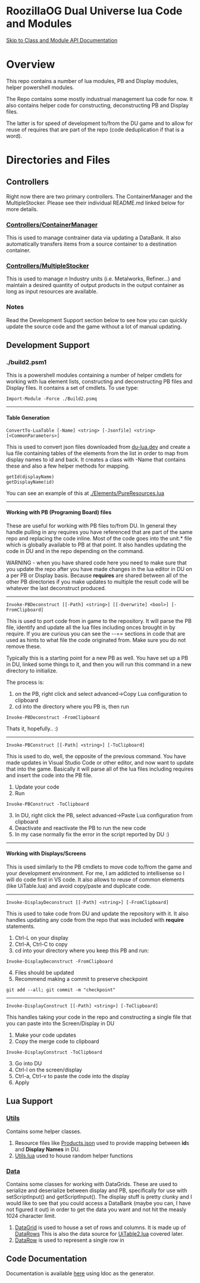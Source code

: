 # RoozillaOG Dual Universe lua Code and Modules

[Skip to Class and Module API Documentation](./doc/index.html)

# Overview

This repo contains a number of lua modules, PB and Display modules, helper powershell modules.

The Repo contains some mostly industrual management lua code for now. It also contains helper code for constructing, deconstructing PB and Display files.

The latter is for speed of development to/from the DU game and to allow for reuse of requires that are part of the repo (code deduplication if that is a word).

# Directories and Files

## Controllers
Right now there are two primary controllers. The ContainerManager and the MultipleStocker. Please see their individual README.md linked below for more details.

### [Controllers/ContainerManager](./Controllers/ContainerManager/README.md)
This is used to manage contrainer data via updating a DataBank. It also automatically transfers items from a source container to a destination container.

### [Controllers/MultipleStocker](./Controllers/MultipleStocker/README.md)
This is used to manage *n* Industry units (i.e. Metalworks, Refiner...) and maintain a desired quantity of output products in the output container as long as input resources are available.

### Notes
Read the Development Support section below to see how you can quickly update the source code and the game without a lot of manual updating.

## Development Support
### ./build2.psm1  
This is a powershell modules containing a number of helper cmdlets for working with lua element lists, constructing and deconstructing PB files and Display files. It contains a set of cmdlets. To use type:
```
Import-Module -Force ./Build2.psmq
```
---
#### Table Generation
```
ConvertTo-LuaTable [-Name] <string> [-Jsonfile] <string>  [<CommonParameters>]
```
This is used to convert json files downloaded from [du-lua.dev](https://du-lua.dev/#/items) and create a lua file containing tables of the elements from the list in order to map from display names to id and back. It creates a class with -Name that contains these and also a few helper methods for mapping.

```
getId(displayName)
getDisplayName(id)
```

You can see an example of this at [./Elements/PureResources.lua](./Elements/PureResources.lua)

---

#### Working with PB (Programing Board) files
These are useful for working with PB files to/from DU. In general they handle pulling in any requires you have referenced that are part of the same repo and replacing the code inline. Most of the code goes into the unit.* file which is globally available to PB at that point. It also handles updating the code in DU and in the repo depending on the command.

WARNING - when you have shared code here you need to make sure that you update the repo after you have made changes in the lua editor in DU on a per PB or Display basis. Because **requires** are shared between all of the other PB directories if you make updates to multiple the result code will be whatever the last deconstruct produced.

---

```
Invoke-PBDeconstruct [[-Path] <string>] [[-Overwrite] <bool>] [-FromClipboard]
```
This is used to port code from in game to the repository. It will parse the PB file, identify and update all the lua files including onces brought in by require. If you are curious you can see the --== sections in code that are used as hints to what file the code originated from. Make sure you do not remove these.

Typically this is a starting point for a new PB as well. You have set up a PB in DU, linked some things to it, and then you will run this command in a new directory to initialize.

The process is:

1. on the PB, right click and select advanced->Copy Lua configuration to clipboard
2. cd into the directory where you PB is, then run
```
Invoke-PBDeconstruct -FromClipboard
```
Thats it, hopefully.. :)

---

```
Invoke-PBConstruct [[-Path] <string>] [-ToClipboard]
```
This is used to do, well, the opposite of the previous command. You have made updates in Visual Studio Code or other editor, and now want to update that into the game.
Basically it will parse all of the lua files including requires and insert the code into the PB file.

1. Update your code
2. Run
```
Invoke-PBConstruct -ToClipboard
```
3. In DU, right click the PB, select advanced->Paste Lua configuration from clipboard
4. Deactivate and reactivate the PB to run the new code
5. In my case normally fix the error in the script reported by DU :)

---

#### Working with Displays/Screens
This is used similarly to the PB cmdlets to move code to/from the game and your development environment. For me, I am addicted to intellisense so I will do code first in VS code. It also allows to reuse of common elements (like UiTable.lua) and avoid copy/paste and duplicate code.

---

```
Invoke-DisplayDeconstruct [[-Path] <string>] [-FromClipboard]
```

This is used to take code from DU and update the repository with it. It also handles updating any code from the repo that was included with **require** statements.
1. Ctrl-L on your display
2. Ctrl-A, Ctrl-C to copy
3. cd into your directory where you keep this PB and run:
```
Invoke-DisplayDeconstruct -FromClipboard
```
4. Files should be updated
5. Recommend making a commit to preserve checkpoint
```
git add --all; git commit -m "checkpoint"
```

---

```
Invoke-DisplayConstruct [[-Path] <string>] [-ToClipboard]
```
This handles taking your code in the repo and constructing a single file that you can paste into the Screen/Display in DU
1. Make your code updates
2. Copy the merge code to clipboard
```
Invoke-DisplayConstruct -ToClipboard
```
3. Go into DU
4. Ctrl-l on the screen/display
5. Ctrl-a, Ctrl-v to paste the code into the display
5. Apply


## Lua Support

### [Utils](./Utils)
Contains some helper classes.

1. Resource files like [Products.json](./Utils/Products.json) used to provide mapping between **id**s and **Display Names** in DU.
2. [Utils.lua](./Utils/Utils.lua) used to house random helper functions

### [Data](./Data)
Contains some classes for working with DataGrids. These are used to serialize and deserialize between display and PB, specifically for use with setScriptInput() and getScriptInput(). The display stuff is pretty clunky and I would like to see that you could access a DataBank (maybe you can, I have not figured it out) in order to get the data you want and not hit the measly 1024 character limit.

1. [DataGrid](./Data/DataGrid.lua) is used to house a set of rows and columns. It is made up of [DataRows](./Data/DataRow.lua) This is also the data source for [UiTable2.lua](./Ui/UiTable2.lua) covered later.
2. [DataRow](./Data/DataRow.lua) is used to represent a single row in 

## Code Documentation
Documentation is available [here](./doc/index.html) using ldoc as the generator.
